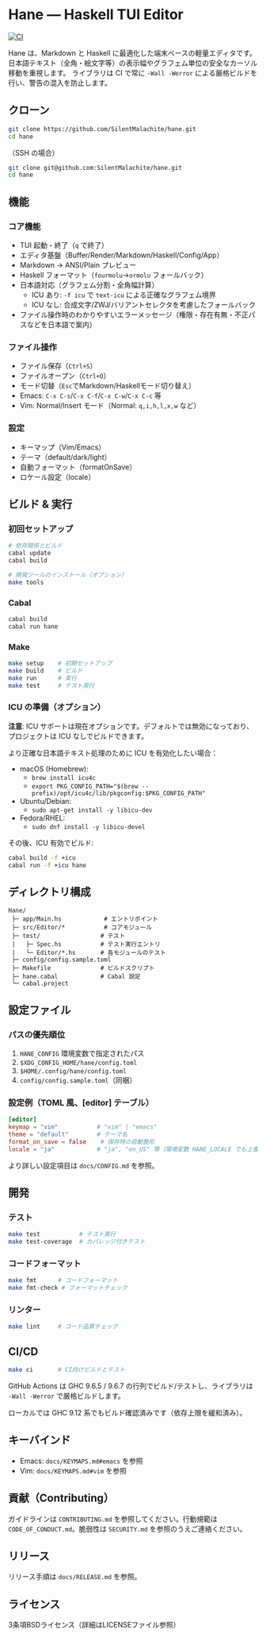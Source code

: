 # Hane — Haskell TUI Editor

[![CI](https://github.com/SilentMalachite/hane/actions/workflows/ci.yml/badge.svg)](https://github.com/SilentMalachite/hane/actions/workflows/ci.yml)

Hane は、Markdown と Haskell に最適化した端末ベースの軽量エディタです。日本語テキスト（全角・絵文字等）の表示幅やグラフェム単位の安全なカーソル移動を重視します。
ライブラリは CI で常に `-Wall -Werror` による厳格ビルドを行い、警告の混入を防止します。

## クローン

```bash
git clone https://github.com/SilentMalachite/hane.git
cd hane
```

（SSH の場合）

```bash
git clone git@github.com:SilentMalachite/hane.git
cd hane
```

## 機能

### コア機能
- TUI 起動・終了（`q` で終了）
- エディタ基盤（Buffer/Render/Markdown/Haskell/Config/App）
- Markdown → ANSI/Plain プレビュー
- Haskell フォーマット（`fourmolu`→`ormolu` フォールバック）
- 日本語対応（グラフェム分割・全角幅計算）
  - ICU あり: `-f icu` で `text-icu` による正確なグラフェム境界
  - ICU なし: 合成文字/ZWJ/バリアントセレクタを考慮したフォールバック
 - ファイル操作時のわかりやすいエラーメッセージ（権限・存在有無・不正パスなどを日本語で案内）

### ファイル操作
- ファイル保存（`Ctrl+S`）
- ファイルオープン（`Ctrl+O`）
- モード切替（`Esc`でMarkdown/Haskellモード切り替え）
 - Emacs: `C-x C-s`/`C-x C-f`/`C-x C-w`/`C-x C-c` 等
 - Vim: Normal/Insert モード（Normal: `q,i,h,l,x,w` など）

### 設定
- キーマップ（Vim/Emacs）
- テーマ（default/dark/light）
- 自動フォーマット（formatOnSave）
- ロケール設定（locale）

## ビルド & 実行

### 初回セットアップ

```bash
# 依存関係とビルド
cabal update
cabal build

# 開発ツールのインストール（オプション）
make tools
```

### Cabal

```bash
cabal build
cabal run hane
```

### Make

```bash
make setup    # 初期セットアップ
make build    # ビルド
make run      # 実行
make test     # テスト実行
```

### ICU の準備（オプション）

**注意**: ICU サポートは現在オプションです。デフォルトでは無効になっており、プロジェクトは ICU なしでビルドできます。

より正確な日本語テキスト処理のために ICU を有効化したい場合：

- macOS (Homebrew):
  - `brew install icu4c`
  - `export PKG_CONFIG_PATH="$(brew --prefix)/opt/icu4c/lib/pkgconfig:$PKG_CONFIG_PATH"`
- Ubuntu/Debian:
  - `sudo apt-get install -y libicu-dev`
- Fedora/RHEL:
  - `sudo dnf install -y libicu-devel`

その後、ICU 有効でビルド:
```bash
cabal build -f +icu
cabal run -f +icu hane
```

## ディレクトリ構成

```
Hane/
 ├─ app/Main.hs            # エントリポイント
 ├─ src/Editor/*           # コアモジュール
 ├─ test/                 # テスト
 |   ├─ Spec.hs           # テスト実行エントリ
 |   └─ Editor/*.hs       # 各モジュールのテスト
 ├─ config/config.sample.toml
 ├─ Makefile              # ビルドスクリプト
 ├─ hane.cabal            # Cabal 設定
 └─ cabal.project
```

## 設定ファイル

### パスの優先順位
1. `HANE_CONFIG` 環境変数で指定されたパス
2. `$XDG_CONFIG_HOME/hane/config.toml`
3. `$HOME/.config/hane/config.toml`
4. `config/config.sample.toml`（同梱）

### 設定例（TOML 風、[editor] テーブル）
```toml
[editor]
keymap = "vim"           # "vim" | "emacs"
theme = "default"        # テーマ名
format_on_save = false    # 保存時の自動整形
locale = "ja"            # "ja", "en_US" 等（環境変数 HANE_LOCALE でも上書き可）
```

より詳しい設定項目は `docs/CONFIG.md` を参照。

## 開発

### テスト
```bash
make test           # テスト実行
make test-coverage  # カバレッジ付きテスト
```

### コードフォーマット
```bash
make fmt      # コードフォーマット
make fmt-check # フォーマットチェック
```

### リンター
```bash
make lint     # コード品質チェック
```

## CI/CD

```bash
make ci       # CI向けビルドとテスト
```

GitHub Actions は GHC 9.6.5 / 9.6.7 の行列でビルド/テストし、ライブラリは `-Wall -Werror` で厳格ビルドします。

ローカルでは GHC 9.12 系でもビルド確認済みです（依存上限を緩和済み）。

## キーバインド

- Emacs: `docs/KEYMAPS.md#emacs` を参照
- Vim: `docs/KEYMAPS.md#vim` を参照

## 貢献（Contributing）

ガイドラインは `CONTRIBUTING.md` を参照してください。行動規範は `CODE_OF_CONDUCT.md`。脆弱性は `SECURITY.md` を参照のうえご連絡ください。

## リリース

リリース手順は `docs/RELEASE.md` を参照。

## ライセンス
3条項BSDライセンス（詳細はLICENSEファイル参照）
